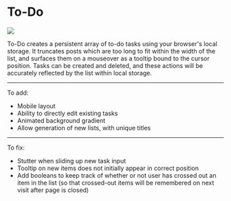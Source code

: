 # To-Do

<img src="https://github.com/jzkarap/To-Do/blob/master/to-do.gif?raw=true">

To-Do creates a persistent array of to-do tasks using your browser's local storage. It truncates posts which are too long to fit within the width of the list, and surfaces them on a mouseover as a tooltip bound to the cursor position. Tasks can be created and deleted, and these actions will be accurately reflected by the list within local storage.

---

To add:

- Mobile layout
- Ability to directly edit existing tasks
- Animated background gradient
- Allow generation of new lists, with unique titles

---

To fix:

- Stutter when sliding up new task input
- Tooltip on new items does not initially appear in correct position
- Add booleans to keep track of whether or not user has crossed out an item in the list (so that crossed-out items will be remembered on next visit after page is closed)
